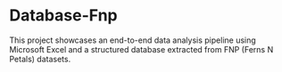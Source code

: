 # Database-Fnp
This project showcases an end-to-end data analysis pipeline using Microsoft Excel and a structured database extracted from FNP (Ferns N Petals) datasets.

